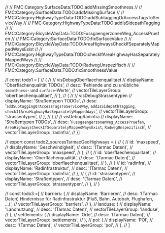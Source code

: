 // // FMC:Category:SurfaceData:TODO:addMissingSmoothness
// // FMC:Category:SurfaceData:TODO:addMissingSurface
// // FMC:Category:HighwayTypeData:TODO:addSubtaggingOrAccessTagsToServiceWay
// // FMC:Category:HighwayTypeData:TODO:addIsSidepathTagging
// // FMC:Category:BicycleWayData:TODO:FussgaengerzonenWeg_AccessPruefen
// // FMC:Category:SurfaceData:TODO:fixSurfaceValue
// // FMC:Category:BicycleWayData:TODO:AreaHighwaysCheckIfSeparatelyMappedWaysExist
// // FMC:Category:HighwayTypeData:TODO:checkIfAreaHighwayHasSeparatelyMappedWays
// // FMC:Category:BicycleWayData:TODO:RadwegUnspezifisch
// // FMC:Category:SurfaceData:TODO:fixSmoothnessValue

// const todo1 = [
// {
// // visDebugOberflaechenqualitaet
// displayName: 'Oberflächenqualität TODOs',
// desc: 'Fehlende und zu unübliche `smoothness`- und `surface`-Werte',
// vectorTileLayerGroup: 'oberflaechenqualitaet',
// },
// {
// // visDebugStrassentypen
// displayName: 'Straßentypen TODOs',
// desc: '`addSubtaggingOrAccessTagsToServiceWay`, `addIsSidepathTagging`, `checkIfAreaHighwayHasSeparatelyMappedWays`',
// vectorTileLayerGroup: 'strassentypen',
// },
// {
// // visDebugRadinfra
// displayName: 'Straßentypen TODOs',
// desc: '`FussgaengerzonenWeg_AccessPruefen`, `AreaHighwaysCheckIfSeparatelyMappedWaysExist`, `RadwegUnspezifisch`',
// vectorTileLayerGroup: 'radinfra',
// }]

// export const todo2_sourcesTarmacGeoHighways = {
// {
// id: 'maxspeed',
// displayName: 'Geschwindigkeit',
// desc: '(Tarmac Daten)',
// vectorTileLayerGroup: 'maxspeed',
// },
// {
// id: 'oberflaechenqualitaet',
// displayName: 'Oberflächenqualität',
// desc: '(Tarmac Daten)',
// vectorTileLayerGroup: 'oberflaechenqualitaet',
// },
// {
// id: 'radinfra',
// displayName: 'Radinfrastruktur',
// desc: '(Tarmac Daten)',
// vectorTileLayerGroup: 'radinfra',
// },
// {
// id: 'strassentypen',
// displayName: 'Straßentypen',
// desc: '(Tarmac Daten)',
// vectorTileLayerGroup: 'strassentypen',
// },
// }

// const todo3 =[
// barriers: {
// displayName: 'Barrieren',
// desc: '(Tarmac Daten) Hindernisse für Radinfrastruktur (Fluß, Bahn, Autobah, Flughafen, …)',
// vectorTileLayerGroup: 'barriers',
// },
// landuse: {
// displayName: 'Landnutzung',
// desc: '(Tarmac Daten)',
// vectorTileLayerGroup: 'landuse',
// },
// settlements: {
// displayName: 'Orte',
// desc: '(Tarmac Daten)',
// vectorTileLayerGroup: 'settlements',
// },
// poi: {
// displayName: 'POI',
// desc: '(Tarmac Daten)',
// vectorTileLayerGroup: 'poi',
// },
// ]
